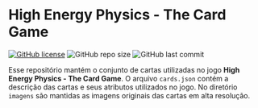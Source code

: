 # High Energy Physics - The Card Game

[![GitHub license](https://img.shields.io/github/license/hep-game/cards)](https://github.com/hep-game/cards/blob/master/LICENSE) 
![GitHub repo size](https://img.shields.io/github/repo-size/hep-game/cards) 
![GitHub last commit](https://img.shields.io/github/last-commit/hep-game/cards)  

Esse repositório mantém o conjunto de cartas utilizadas no jogo **High Energy Physics - The Card Game**. O arquivo `cards.json` contém a descrição das cartas e seus atributos utilizados no jogo. No diretório `imagens` são mantidas as imagens originais das cartas em alta resolução.
